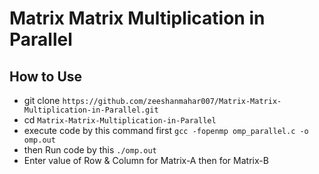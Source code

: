 # Matrix Matrix Multiplication in Parallel

## How to Use

- git clone `https://github.com/zeeshanmahar007/Matrix-Matrix-Multiplication-in-Parallel.git`
- cd `Matrix-Matrix-Multiplication-in-Parallel`
- execute code by this command first `gcc -fopenmp omp_parallel.c -o omp.out`
- then Run code by this `./omp.out`
- Enter value of Row & Column for Matrix-A then for Matrix-B
